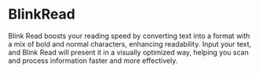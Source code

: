 # BlinkRead
Blink Read boosts your reading speed by converting text into a format with a mix of bold and normal characters, enhancing readability. Input your text, and Blink Read will present it in a visually optimized way, helping you scan and process information faster and more effectively.
